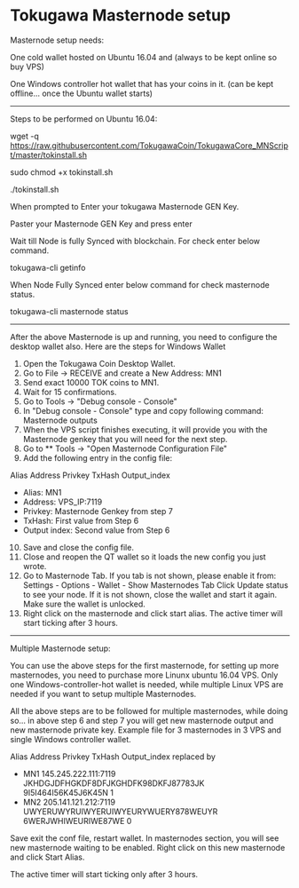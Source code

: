 # Tokugawa Masternode setup 

Masternode setup needs:

One cold wallet hosted on Ubuntu 16.04 and (always to be kept online so buy VPS)

One Windows controller hot wallet that has your coins in it. (can be kept offline... once the Ubuntu wallet starts)

--------------------------------------------------------------------------------------------

Steps to be performed on Ubuntu 16.04:

wget -q https://raw.githubusercontent.com/TokugawaCoin/TokugawaCore_MNScript/master/tokinstall.sh

sudo chmod +x tokinstall.sh

./tokinstall.sh

When prompted to Enter your tokugawa Masternode GEN Key.

Paster your Masternode GEN Key and press enter

Wait till Node is fully Synced with blockchain. For check enter below command.

tokugawa-cli getinfo

When Node Fully Synced enter below command for check masternode status.

tokugawa-cli masternode status

---------------------------------------------------------------------------

After the above Masternode is up and running, you need to configure the desktop wallet also. Here are the steps for Windows Wallet

1. Open the Tokugawa Coin Desktop Wallet.
2. Go to File -> RECEIVE and create a New Address: MN1
3. Send exact 10000 TOK coins to MN1.
4. Wait for 15 confirmations.
5. Go to Tools -> "Debug console - Console"
6. In "Debug console - Console" type and copy following command: Masternode outputs
7. When the VPS script finishes executing, it will provide you with the Masternode genkey that you will need for the next step.
8. Go to ** Tools -> "Open Masternode Configuration File"
9. Add the following entry in the config file:

Alias Address Privkey TxHash Output_index

- Alias: MN1
- Address: VPS_IP:7119
- Privkey: Masternode Genkey from step 7
- TxHash: First value from Step 6
- Output index: Second value from Step 6

10. Save and close the config file.
11. Close and reopen the QT wallet so it loads the new config you just wrote.
12. Go to Masternode Tab. If you tab is not shown, please enable it from: Settings - Options - Wallet - Show Masternodes Tab
Click Update status to see your node. If it is not shown, close the wallet and start it again. Make sure the wallet is unlocked.
13. Right click on the masternode and click start alias.
The active timer will start ticking after 3 hours.


----------------------------------------------------------------------------------------------------------
Multiple Masternode setup:


You can use the above steps for the first masternode, for setting up more masternodes, you need to purchase more Linunx ubuntu 16.04 VPS. Only one Windows-controller-hot wallet is needed, while multiple Linux VPS are needed if you want to setup multiple Masternodes.

All the above steps are to be followed for multiple masternodes, while doing so... in above step 6 and step 7 you will get new masternode output and new masternode private key. 
Example file for 3 masternodes in 3 VPS and single Windows controller wallet.

Alias Address Privkey TxHash Output_index
replaced by

- MN1 145.245.222.111:7119 JKHDGJDFHGKDF8DFJKGHDFK98DKFJ87783JK 9I5I464I56K45J6K45N 1
- MN2 205.141.121.212:7119 UWYERUWYRUIWYERUIWYEURYWUERY878WEUYR 6WERJWHIWEURIWE87WE 0

Save exit the conf file, restart wallet. In masternodes section, you will see new masternode waiting to be enabled. Right click on this new masternode and click Start Alias.

The active timer will start ticking only after 3 hours.
